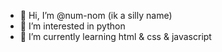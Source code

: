 - 👋 Hi, I’m @num-nom (ik a silly name)
- 👀 I’m interested in python
- 🌱 I’m currently learning html & css & javascript

<!---
num-nom/num-nom is a ✨ special ✨ repository because its `README.md` (this file) appears on your GitHub profile.
You can click the Preview link to take a look at your changes.
--->
